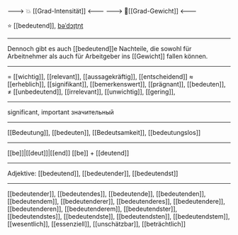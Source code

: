 ---> 💥 [[Grad-Intensität]] <---
---> 🧱[[Grad-Gewicht]] <---

⭐ [[bedeutend]], [bəˈdɔɪ̯tn̩t](https://youglish.com/pronounce/bedeutend/german)


---
Dennoch gibt es auch [[bedeutend]]e Nachteile, die sowohl für Arbeitnehmer als auch für Arbeitgeber ins [[Gewicht]] fallen können.

---
= [[wichtig]], [[relevant]], [[aussagekräftig]],  [[entscheidend]]
≈ [[erheblich]], [[signifikant]], [[bemerkenswert]], [[prägnant]], [[bedeuten]],
≠ [[unbedeutend]], [[irrelevant]], [[unwichtig]],  [[gering]],

---
significant, important
значительный

---
[[Bedeutung]], [[bedeuten]], [[Bedeutsamkeit]], [[bedeutungslos]]

---
[[be]]|[[deut]]|[[end]]
[[be]] + [[deutend]]


---
Adjektive: [[bedeutend]], [[bedeutender]], [[bedeutendst]]

---
[[bedeutender]], [[bedeutendes]], [[bedeutende]], [[bedeutenden]], [[bedeutendem]], [[bedeutenderer]], [[bedeutenderes]], [[bedeutendere]], [[bedeutenderen]], [[bedeutenderem]], [[bedeutendster]], [[bedeutendstes]], [[bedeutendste]], [[bedeutendsten]], [[bedeutendstem]], [[wesentlich]], [[essenziell]], [[unschätzbar]], [[beträchtlich]]
